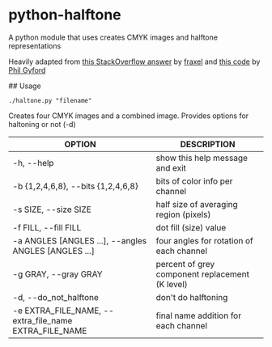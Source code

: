 # python-halftone

A python module that uses creates CMYK images and halftone representations

Heavily adapted from [this StackOverflow answer][so] by [fraxel][fr] and [this code][gh] by [Phil Gyford][pg]

[pil]: http://www.pythonware.com/products/pil/
[so]: http://stackoverflow.com/questions/10572274/halftone-images-in-python/10575940#10575940
[fr]: http://stackoverflow.com/users/1175101/fraxel
[gh]: https://github.com/philgyford/python-halftone
[pg]: https://github.com/philgyford

## Usage

    ./haltone.py "filename"

Creates four CMYK images and a combined image.  Provides options for haltoning or not (-d)


| OPTION 												| DESCRIPTION |
| ----------------------------------------------------- | ----------- |
| -h, --help            								| show this help message and exit |
| -b {1,2,4,6,8}, --bits {1,2,4,6,8}					| bits of color info per channel |
| -s SIZE, --size SIZE  								| half size of averaging region (pixels) |
| -f FILL, --fill FILL  								| dot fill (size) value |
| -a ANGLES [ANGLES ...], --angles ANGLES [ANGLES ...]	| four angles for rotation of each channel |
| -g GRAY, --gray GRAY  								| percent of grey component replacement (K level) |
| -d, --do_not_halftone									| don't do halftoning |
| -e EXTRA_FILE_NAME, --extra_file_name EXTRA_FILE_NAME | final name addition for each channel |

